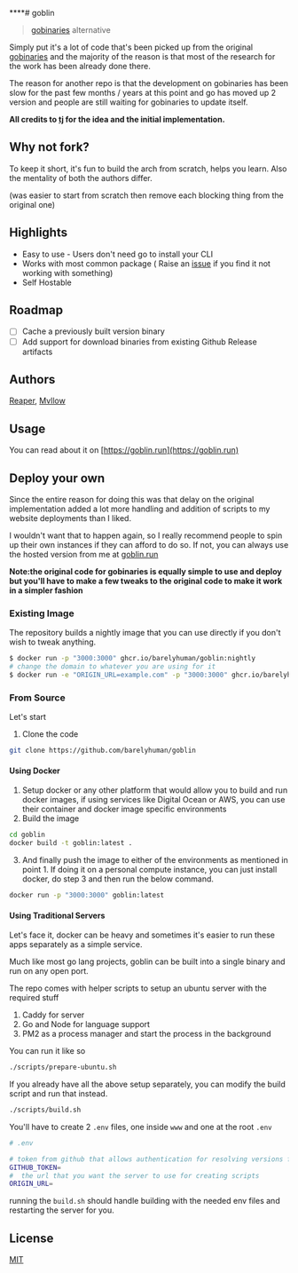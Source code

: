 ****# goblin

> [gobinaries](https://gobinaries.com/) alternative

Simply put it's a lot of code that's been picked up from the original
[gobinaries](https://github.com/tj/gobinaries) and the majority of the reason is
that most of the research for the work has been already done there.

The reason for another repo is that the development on gobinaries has been slow
for the past few months / years at this point and go has moved up 2 version and
people are still waiting for gobinaries to update itself.

**All credits to [tj](https://github.com/tj) for the idea and the initial
implementation.**

## Why not fork?

To keep it short, it's fun to build the arch from scratch, helps you learn. Also
the mentality of both the authors differ.

(was easier to start from scratch then remove each blocking thing from the
original one)

## Highlights

- Easy to use - Users don't need go to install your CLI
- Works with most common package ( Raise an [issue](/issues) if you find it not
  working with something)
- Self Hostable

## Roadmap

- [ ] Cache a previously built version binary
- [ ] Add support for download binaries from existing Github Release artifacts

## Authors

[Reaper](https://github.com/barelyhuman), [Mvllow](https://github.com/mvllow)

## Usage

You can read about it on [https://goblin.run](https://goblin.run)

## Deploy your own

Since the entire reason for doing this was that delay on the original
implementation added a lot more handling and addition of scripts to my website
deployments than I liked.

I wouldn't want that to happen again, so I really recommend people to spin up
their own instances if they can afford to do so. If not, you can always use the
hosted version from me at [goblin.run](https://goblin.run)

**Note:the original code for gobinaries is equally simple to use and deploy but
you'll have to make a few tweaks to the original code to make it work in a
simpler fashion**


### Existing Image 
The repository builds a nightly image that you can use directly if you don't wish to tweak anything. 

```sh
$ docker run -p "3000:3000" ghcr.io/barelyhuman/goblin:nightly
# change the domain to whatever you are using for it
$ docker run -e "ORIGIN_URL=example.com" -p "3000:3000" ghcr.io/barelyhuman/goblin:nightly
```

### From Source
Let's start

1. Clone the code

```sh
git clone https://github.com/barelyhuman/goblin
```

#### Using Docker

1. Setup docker or any other platform that would allow you to build and run
   docker images, if using services like Digital Ocean or AWS, you can use their
   container and docker image specific environments
2. Build the image

```sh
cd goblin
docker build -t goblin:latest .
```

3. And finally push the image to either of the environments as mentioned in
   point 1. If doing it on a personal compute instance, you can just install
   docker, do step 3 and then run the below command.

```sh
docker run -p "3000:3000" goblin:latest
```

#### Using Traditional Servers

Let's face it, docker can be heavy and sometimes it's easier to run these apps
separately as a simple service.

Much like most go lang projects, goblin can be built into a single binary and
run on any open port.

The repo comes with helper scripts to setup an ubuntu server with the required
stuff

1. Caddy for server
2. Go and Node for language support
3. PM2 as a process manager and start the process in the background

You can run it like so

```sh
./scripts/prepare-ubuntu.sh
```

If you already have all the above setup separately, you can modify the build
script and run that instead.

```sh
./scripts/build.sh
```

You'll have to create 2 `.env` files, one inside `www` and one at the root
`.env`

```sh
# .env

# token from github that allows authentication for resolving versions from go modules as github repositories
GITHUB_TOKEN=
#  the url that you want the server to use for creating scripts
ORIGIN_URL=
```

running the `build.sh` should handle building with the needed env files and
restarting the server for you.

## License

[MIT](/LICENSE)
